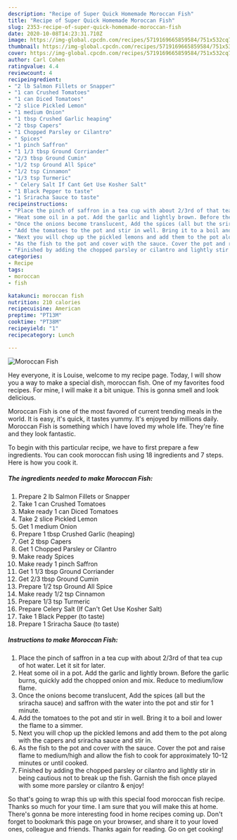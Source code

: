 ```yaml
---
description: "Recipe of Super Quick Homemade Moroccan Fish"
title: "Recipe of Super Quick Homemade Moroccan Fish"
slug: 2353-recipe-of-super-quick-homemade-moroccan-fish
date: 2020-10-08T14:23:31.710Z
image: https://img-global.cpcdn.com/recipes/5719169665859584/751x532cq70/moroccan-fish-recipe-main-photo.jpg
thumbnail: https://img-global.cpcdn.com/recipes/5719169665859584/751x532cq70/moroccan-fish-recipe-main-photo.jpg
cover: https://img-global.cpcdn.com/recipes/5719169665859584/751x532cq70/moroccan-fish-recipe-main-photo.jpg
author: Carl Cohen
ratingvalue: 4.4
reviewcount: 4
recipeingredient:
- "2 lb Salmon Fillets or Snapper"
- "1 can Crushed Tomatoes"
- "1 can Diced Tomatoes"
- "2 slice Pickled Lemon"
- "1 medium Onion"
- "1 tbsp Crushed Garlic heaping"
- "2 tbsp Capers"
- "1 Chopped Parsley or Cilantro"
- " Spices"
- "1 pinch Saffron"
- "1 1/3 tbsp Ground Corriander"
- "2/3 tbsp Ground Cumin"
- "1/2 tsp Ground All Spice"
- "1/2 tsp Cinnamon"
- "1/3 tsp Turmeric"
- " Celery Salt If Cant Get Use Kosher Salt"
- "1 Black Pepper to taste"
- "1 Sriracha Sauce to taste"
recipeinstructions:
- "Place the pinch of saffron in a tea cup with about 2/3rd of that tea cup of hot water. Let it sit for later."
- "Heat some oil in a pot. Add the garlic and lightly brown. Before the garlic burns, quickly add the chopped onion and mix. Reduce to medium/low flame."
- "Once the onions become translucent, Add the spices (all but the sriracha sauce) and saffron with the water into the pot and stir for 1 minute."
- "Add the tomatoes to the pot and stir in well. Bring it to a boil and lower the flame to a simmer."
- "Next you will chop up the pickled lemons and add them to the pot along with the capers and sriracha sauce and stir in."
- "As the fish to the pot and cover with the sauce. Cover the pot and raise flame to medium/high and allow the fish to cook for approximately 10-12 minutes or until cooked."
- "Finished by adding the chopped parsley or cilantro and lightly stir in being cautious not to break up the fish. Garnish the fish once played with some more parsley or cilantro &amp; enjoy!"
categories:
- Recipe
tags:
- moroccan
- fish

katakunci: moroccan fish 
nutrition: 210 calories
recipecuisine: American
preptime: "PT13M"
cooktime: "PT38M"
recipeyield: "1"
recipecategory: Lunch

---
```



![Moroccan Fish](https://img-global.cpcdn.com/recipes/5719169665859584/751x532cq70/moroccan-fish-recipe-main-photo.jpg)

Hey everyone, it is Louise, welcome to my recipe page. Today, I will show you a way to make a special dish, moroccan fish. One of my favorites food recipes. For mine, I will make it a bit unique. This is gonna smell and look delicious.



Moroccan Fish is one of the most favored of current trending meals in the world. It is easy, it's quick, it tastes yummy. It's enjoyed by millions daily. Moroccan Fish is something which I have loved my whole life. They're fine and they look fantastic.


To begin with this particular recipe, we have to first prepare a few ingredients. You can cook moroccan fish using 18 ingredients and 7 steps. Here is how you cook it.

<!--inarticleads1-->

##### The ingredients needed to make Moroccan Fish:

1. Prepare 2 lb Salmon Fillets or Snapper
1. Take 1 can Crushed Tomatoes
1. Make ready 1 can Diced Tomatoes
1. Take 2 slice Pickled Lemon
1. Get 1 medium Onion
1. Prepare 1 tbsp Crushed Garlic (heaping)
1. Get 2 tbsp Capers
1. Get 1 Chopped Parsley or Cilantro
1. Make ready  Spices
1. Make ready 1 pinch Saffron
1. Get 1 1/3 tbsp Ground Corriander
1. Get 2/3 tbsp Ground Cumin
1. Prepare 1/2 tsp Ground All Spice
1. Make ready 1/2 tsp Cinnamon
1. Prepare 1/3 tsp Turmeric
1. Prepare  Celery Salt (If Can&#39;t Get Use Kosher Salt)
1. Take 1 Black Pepper (to taste)
1. Prepare 1 Sriracha Sauce (to taste)




<!--inarticleads2-->

##### Instructions to make Moroccan Fish:

1. Place the pinch of saffron in a tea cup with about 2/3rd of that tea cup of hot water. Let it sit for later.
1. Heat some oil in a pot. Add the garlic and lightly brown. Before the garlic burns, quickly add the chopped onion and mix. Reduce to medium/low flame.
1. Once the onions become translucent, Add the spices (all but the sriracha sauce) and saffron with the water into the pot and stir for 1 minute.
1. Add the tomatoes to the pot and stir in well. Bring it to a boil and lower the flame to a simmer.
1. Next you will chop up the pickled lemons and add them to the pot along with the capers and sriracha sauce and stir in.
1. As the fish to the pot and cover with the sauce. Cover the pot and raise flame to medium/high and allow the fish to cook for approximately 10-12 minutes or until cooked.
1. Finished by adding the chopped parsley or cilantro and lightly stir in being cautious not to break up the fish. Garnish the fish once played with some more parsley or cilantro &amp; enjoy!




So that's going to wrap this up with this special food moroccan fish recipe. Thanks so much for your time. I am sure that you will make this at home. There's gonna be more interesting food in home recipes coming up. Don't forget to bookmark this page on your browser, and share it to your loved ones, colleague and friends. Thanks again for reading. Go on get cooking!
